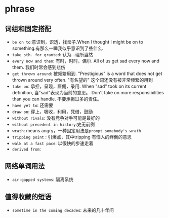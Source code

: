 # phrase
## 词组和固定搭配
+ `be on to`:意识到，识透，找岔子.When I thought I might be on to something.有那么一瞬我似乎意识到了些什么.
+ `take sth. for granted`: 认为...理所当然
+ `every now and then`: 有时，时时，偶尔. All of us get sad every now and them. 我们时常会感到悲伤
+ `get thrown around`: 被频繁用到. "Prestigious" is a word that does not get thrown around very often. "有名望的" 这个词还没有被非常频繁的用到
+ `take on`: 承担，呈现，雇佣，录用. When "sad" took on its current definition, 当"sad"表现为当前的意思。 Don't take on more responsibilities than you can handle. 不要承担过多的责任。
+ `have yet to`: 还需要
+ `draw on`: 穿上，吸收，利用，凭借，鼓励
+ `without rivals`: 没有竞争对手可能是最好的
+ `without precedent in history`:史无前例
+ `wrath`: means angry，一种固定用法是`prompt somebody's wrath`
+ `tripping point` : 引爆点，其中tripping 有恼人的绊倒的意思
+ `walk at a fast pace`: 以很快的步速走着
+ `derived from`: 
## 网络单词用法
+ `air-gapped systems`: 隔离系统
## 值得收藏的短语
+ `sometime in the coming decades`: 未来的几十年间

